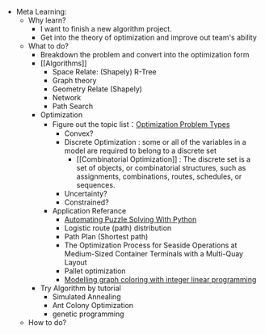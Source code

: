 - Meta Learning:
    - Why learn? 
        - I want to finish a new algorithm project.
        - Get into the theory of optimization and improve out team's ability
    - What to do?
        - Breakdown the problem and convert into the optimization form
        - [[Algorithms]]
            - Space Relate: (Shapely) R-Tree
            - Graph theory
            - Geometry Relate (Shapely)
            - Network
            - Path Search
        - Optimization
            - Figure out the topic list：[Optimization Problem Types](https://neos-guide.org/guide/types/)
                - Convex?
                - Discrete Optimization  : some or all of the variables in a model are required to belong to a discrete set
                    - [[Combinatorial Optimization]] : The discrete set is a set of objects, or combinatorial structures, such as assignments, combinations, routes, schedules, or sequences.
                - Uncertainty?
                - Constrained? 
            - Application Referance
                - [Automating Puzzle Solving With Python](https://betterprogramming.pub/automating-puzzle-solving-with-python-f3ecc242e059)
                - Logistic route (path) distribution
                - Path Plan (Shortest path)
                - The Optimization Process for Seaside Operations at Medium-Sized Container Terminals with a Multi-Quay Layout
                - Pallet optimization
                - [Modelling graph coloring with integer linear programming](https://manas.tech/blog/2010/09/16/modelling-graph-coloring-with-integer-linear-programming/)
        - Try Algorithm by tutorial
            - Simulated Annealing
            - Ant Colony Optimization
            - genetic programming
    - How to do?
